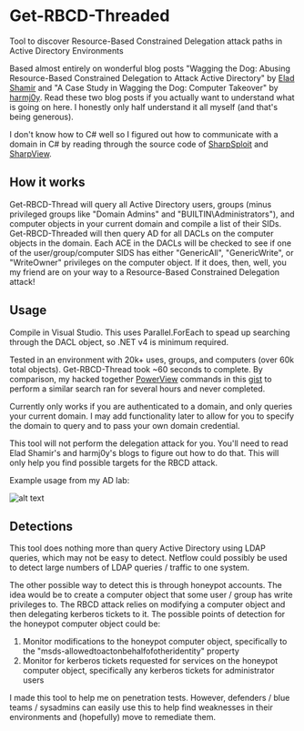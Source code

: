 # Get-RBCD-Threaded
Tool to discover Resource-Based Constrained Delegation attack paths in Active Directory Environments

Based almost entirely on wonderful blog posts "Wagging the Dog: Abusing Resource-Based Constrained Delegation to Attack Active Directory" by [Elad Shamir](https://shenaniganslabs.io/2019/01/28/Wagging-the-Dog.html) and "A Case Study in Wagging the Dog: Computer Takeover" by [harmj0y](https://www.harmj0y.net/blog/redteaming/another-word-on-delegation/). Read these two blog posts if you actually want to understand what is going on here. I honestly only half understand it all myself (and that's being generous).

I don't know how to C# well so I figured out how to communicate with a domain in C# by reading through the source code of [SharpSploit](https://github.com/cobbr/SharpSploit) and [SharpView](https://github.com/tevora-threat/SharpView).

## How it works
Get-RBCD-Thread will query all Active Directory users, groups (minus privileged groups like "Domain Admins" and "BUILTIN\Administrators"), and computer objects in your current domain and compile a list of their SIDs. Get-RBCD-Threaded will then query AD for all DACLs on the computer objects in the domain. Each ACE in the DACLs will be checked to see if one of the user/group/computer SIDS has either "GenericAll", "GenericWrite", or "WriteOwner" privileges on the computer object. If it does, then, well, you my friend are on your way to a Resource-Based Constrained Delegation attack!

## Usage
Compile in Visual Studio. This uses Parallel.ForEach to spead up searching through the DACL object, so .NET v4 is minimum required.

Tested in an environment with 20k+ uses, groups, and computers (over 60k total objects). Get-RBCD-Thread took ~60 seconds to complete. By comparison, my hacked together [PowerView](https://github.com/PowerShellMafia/PowerSploit/tree/dev) commands in this [gist](https://gist.github.com/FatRodzianko/e4cf3efc68a700dca7cedbfd5c05c99f) to perform a similar search ran for several hours and never completed.

Currently only works if you are authenticated to a domain, and only queries your current domain. I may add functionality later to allow for you to specify the domain to query and to pass your own domain credential.

This tool will not perform the delegation attack for you. You'll need to read Elad Shamir's and harmj0y's blogs to figure out how to do that. This will only help you find possible targets for the RBCD attack.

Example usage from my AD lab:

![alt text](https://raw.githubusercontent.com/FatRodzianko/Get-RBCD-Threaded/master/get-rbcd-threaded.PNG)

## Detections
This tool does nothing more than query Active Directory using LDAP queries, which may not be easy to detect. Netflow could possibly be used to detect large numbers of LDAP queries / traffic to one system.

The other possible way to detect this is through honeypot accounts. The idea would be to create a computer object that some user / group has write privileges to. The RBCD attack relies on modifying a computer object and then delegating kerberos tickets to it. The possible points of detection for the honeypot computer object could be:
1. Monitor modifications to the honeypot computer object, specifically to the "msds-allowedtoactonbehalfofotheridentity" property
1. Monitor for kerberos tickets requested for services on the honeypot computer object, specifically any kerberos tickets for administrator users

I made this tool to help me on penetration tests. However, defenders / blue teams / sysadmins can easily use this to help find weaknesses in their environments and (hopefully) move to remediate them.
